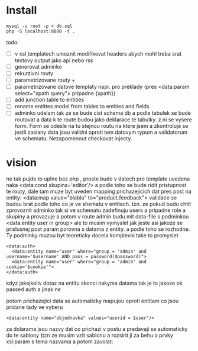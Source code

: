 # Install

```
mysql -u root -p < db.sql
php -S localhost:8080 -t .
```

todo:
  - [ ] v xsl templatech umoznit modifikovat headers abych mohl treba srat textovy output jako api nebo rss
  - [ ] generovat adminko
  - [ ] rekurzivni routy
  - [ ] parametrizovane routy +
  - [ ] parametrizovane datove templaty napr. pro preklady (pres <data:param select="xpath query"> pripadne {xpath})
  - [ ] add junction table to entities
  - [ ] rename entittes model from tables to entities and fields
  - [ ] adminko udelam tak ze se bude cist schema db a podle tabulek se bude routovat a data k te route budou jako deklarace te tabulky. z ni se vysere form. Form se odesle na tu stejnou routu  na ktere jsem a zkontroluje se jestli zaslany data jsou validni oproti tem datovym typum a validatorum ve schematu. Nezapomenout checkovat injecty.

  # vision

  ne tak pujde to uplne bez php , proste bude v datech pro template uvedena naka <data:cond skupina='editor'/> a podle toho se bude ridit pristupnost te routy,
  dale tam muze byt uveden mapping prichazejicich dat pres post na entity: <data:map value="blabla" to="product.feedback">
  validace se budou brat podle toho co je ve shematu v entitach. 
  tzn. ze pokud budu chtit zprovoznit adminko tak si ve schematu zadefinuju users a pripadne role a skupiny a provazuje a potom v route admin budu mit data-file s podminkou <data:entity user in group> ale to musim vymyslet jak jeste asi jakoze se prislusnej post param porovna s datama z entity. a podle toho se rozhodne. Ty podminky muzou byt teoreticky docela komplexni take to promyslet
  ```
  <data:auth>
    <data:entity name="user" where="group = 'admin' and username='$username' AND pass = password($password)">
    <data:entity name="user" where="group = 'admin' and cookie='$cookie'">
  </data:auth>
  ```

  kdyz jakejkoliv dotaz na entitu skonci nakyma datama tak je to jakoze ok passed auth a jinak ne

  potom prichazejici data se automaticky mapujou oproti entitam co jsou pridane tady ve vyberu
  ```
  <data:entity name="objednavka" values="userid = $user"/>
  ```
  za dolarama jsou nazvy dat co prichazi v postu a predavaji se automaticky do te sablony (tzn ze musim vzit sablonu a rozsirit ji za behu o prvky xsl:param s tema nazvama a potom zavolat;

